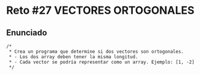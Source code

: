 # Reto #27 VECTORES ORTOGONALES

## Enunciado

```
/*
 * Crea un programa que determine si dos vectores son ortogonales.
 * - Los dos array deben tener la misma longitud.
 * - Cada vector se podría representar como un array. Ejemplo: [1, -2]
 */
```